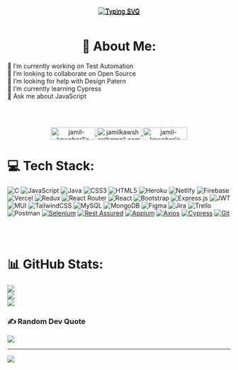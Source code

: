 


<!-- 
<div  align="center">
      <a href="https://git.io/typing-svg"
        ><img
          src="https://readme-typing-svg.herokuapp.com?font=Fira+Code&weight=800&pause=1000&color=0A222C&width=435&lines=Hi+there+%F0%9F%91%8B+%2C+I'm++Jamil+Kawsher"
          alt="Typing SVG"
      /></a>
  <p align=""><a href="https://git.io/typing-svg"><img src="https://readme-typing-svg.herokuapp.com?font=Fira+Code&pause=1000&width=435&lines=Test+Automation+Trainee++;SQA+Trainee;MERN+Stack+Web+Developer" alt="Typing SVG" /></a>
</p>
    </div> -->
    
    


<div align="center">
  
  <div style="display:flex;flex-direction:column;justify-content:center;align-items:center;">
  <div style="margin-bottom:20px;">
    <a href="https://git.io/typing-svg">
      <img src="https://readme-typing-svg.herokuapp.com?font=Fira+Code&weight=800&pause=1000&color=0A222C&width=435&lines=Hi+there+%F0%9F%91%8B+%2C+I'm++Jamil+Kawsher" alt="Typing SVG" />
    </a>
  </div>
  <div style="margin-top:-50px;">
    <p><a href="https://git.io/typing-svg"><img src="https://readme-typing-svg.herokuapp.com?font=Fira+Code&pause=1000&width=435&lines=Test+Automation+Trainee++;SQA+Trainee;MERN+Stack+Web+Developer" alt="Typing SVG" /></a></p>
  </div>
</div>   
  
  
  
  
  
  </div>
    
    
    
    
    
    
    
    
    
    
    
    
    
    
    

<div align="center" >

  # 💫 About Me:

  <div style="text-align: left">
    🔭 I’m currently working on Test Automation<br>👯 I’m looking to collaborate on Open Source <br>🤝 I’m looking for help with Design Patern  <br>🌱 I’m currently learning Cypress <br>💬 Ask me about JavaScript<br>
  </div>
  
<br><br>

  
  
  
  
  
  
 <div style="text-align:center;">
  <a href="https://github.com/jamil-kawsher1">
    <img align="center" alt="jamil-kawsher1's Github" width="100px" height="28px" src="https://img.shields.io/badge/Github-181717?style=for-the-badge&logo=Github&logoColor=white" />
  </a>
  <a href="mailto:jamilkawsher@gmail.com">
    <img align="center" alt="jamilkawsher@gmail.com" width="100px" height="28px" src="https://img.shields.io/badge/Gmail-D14836?style=for-the-badge&logo=Gmail&logoColor=white" />
  </a>
  <a href="https://www.linkedin.com/in/jamil-kawsher/">
    <img align="center" alt="jamil-kawsher's LinkedIn" width="100px" height="28px" src="https://img.shields.io/badge/LinkedIn-0A66C2?style=for-the-badge&logo=Linkedin&logoColor=white" />
  </a>

</div>

  
  
  
  
  
  
  
  
  
  
</div>





# 💻 Tech Stack:
![C](https://img.shields.io/badge/c-%2300599C.svg?style=for-the-badge&logo=c&logoColor=white) ![JavaScript](https://img.shields.io/badge/javascript-%23323330.svg?style=for-the-badge&logo=javascript&logoColor=%23F7DF1E) ![Java](https://img.shields.io/badge/java-%23ED8B00.svg?style=for-the-badge&logo=java&logoColor=white) ![CSS3](https://img.shields.io/badge/css3-%231572B6.svg?style=for-the-badge&logo=css3&logoColor=white) ![HTML5](https://img.shields.io/badge/html5-%23E34F26.svg?style=for-the-badge&logo=html5&logoColor=white) ![Heroku](https://img.shields.io/badge/heroku-%23430098.svg?style=for-the-badge&logo=heroku&logoColor=white) ![Netlify](https://img.shields.io/badge/netlify-%23000000.svg?style=for-the-badge&logo=netlify&logoColor=#00C7B7) ![Firebase](https://img.shields.io/badge/firebase-%23039BE5.svg?style=for-the-badge&logo=firebase) ![Vercel](https://img.shields.io/badge/vercel-%23000000.svg?style=for-the-badge&logo=vercel&logoColor=white) ![Redux](https://img.shields.io/badge/redux-%23593d88.svg?style=for-the-badge&logo=redux&logoColor=white) ![React Router](https://img.shields.io/badge/React_Router-CA4245?style=for-the-badge&logo=react-router&logoColor=white) ![React](https://img.shields.io/badge/react-%2320232a.svg?style=for-the-badge&logo=react&logoColor=%2361DAFB) ![Bootstrap](https://img.shields.io/badge/bootstrap-%23563D7C.svg?style=for-the-badge&logo=bootstrap&logoColor=white) ![Express.js](https://img.shields.io/badge/express.js-%23404d59.svg?style=for-the-badge&logo=express&logoColor=%2361DAFB) ![JWT](https://img.shields.io/badge/JWT-black?style=for-the-badge&logo=JSON%20web%20tokens) ![MUI](https://img.shields.io/badge/MUI-%230081CB.svg?style=for-the-badge&logo=material-ui&logoColor=white) ![TailwindCSS](https://img.shields.io/badge/tailwindcss-%2338B2AC.svg?style=for-the-badge&logo=tailwind-css&logoColor=white) ![MySQL](https://img.shields.io/badge/mysql-%2300f.svg?style=for-the-badge&logo=mysql&logoColor=white) ![MongoDB](https://img.shields.io/badge/MongoDB-%234ea94b.svg?style=for-the-badge&logo=mongodb&logoColor=white) 	![Figma](https://img.shields.io/badge/figma-%23F24E1E.svg?style=for-the-badge&logo=figma&logoColor=white) ![Jira](https://img.shields.io/badge/jira-%230A0FFF.svg?style=for-the-badge&logo=jira&logoColor=white) ![Trello](https://img.shields.io/badge/Trello-%23026AA7.svg?style=for-the-badge&logo=Trello&logoColor=white) ![Postman](https://img.shields.io/badge/Postman-FF6C37?style=for-the-badge&logo=postman&logoColor=white) [![Selenium](https://img.shields.io/badge/Selenium-%2318BEE6.svg?style=for-the-badge&logo=Selenium&logoColor=white)]()
[![Rest Assured](https://img.shields.io/badge/Rest_Assured-%2379D0F9.svg?style=for-the-badge&logo=Java&logoColor=white)]()
[![Appium](https://img.shields.io/badge/Appium-%2376CDFF.svg?style=for-the-badge&logo=Appium&logoColor=white)]()
[![Axios](https://img.shields.io/badge/Axios-%231DA57A.svg?style=for-the-badge&logo=axios&logoColor=white)]()
[![Cypress](https://img.shields.io/badge/Cypress-%23000000.svg?style=for-the-badge&logo=Cypress&logoColor=white)]()
[![Git](https://img.shields.io/badge/Git-%23F34F29.svg?style=for-the-badge&logo=git&logoColor=white)]()






<br> <br>
# 📊 GitHub Stats:
![](https://github-readme-stats.vercel.app/api?username=Jamil-kawsher1&theme=dark&hide_border=false&include_all_commits=false&count_private=false)<br/>
![](https://github-readme-streak-stats.herokuapp.com/?user=Jamil-kawsher1&theme=dark&hide_border=false)<br/>
![](https://github-readme-stats.vercel.app/api/top-langs/?username=Jamil-kawsher1&theme=dark&hide_border=false&include_all_commits=false&count_private=false&layout=compact)

### ✍️ Random Dev Quote
![](https://quotes-github-readme.vercel.app/api?type=horizontal&theme=radical)

<!-- ### 😂 Random Dev Meme
<img src="https://random-memer.herokuapp.com/" width="512px"/> -->

---
[![](https://visitcount.itsvg.in/api?id=Jamil-kawsher1&icon=0&color=0)](https://visitcount.itsvg.in)
